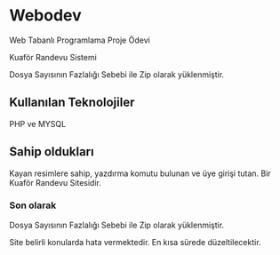 # Webodev
Web Tabanlı Programlama Proje Ödevi

Kuaför Randevu Sistemi

Dosya Sayısının Fazlalığı Sebebi ile Zip olarak yüklenmiştir.

## Kullanılan Teknolojiler
PHP ve MYSQL

## Sahip oldukları
Kayan resimlere sahip, yazdırma komutu bulunan ve üye girişi tutan. Bir Kuaför Randevu Sitesidir.

### Son olarak

Dosya Sayısının Fazlalığı Sebebi ile Zip olarak yüklenmiştir.

Site belirli konularda hata vermektedir. En kısa sürede düzeltilecektir.
